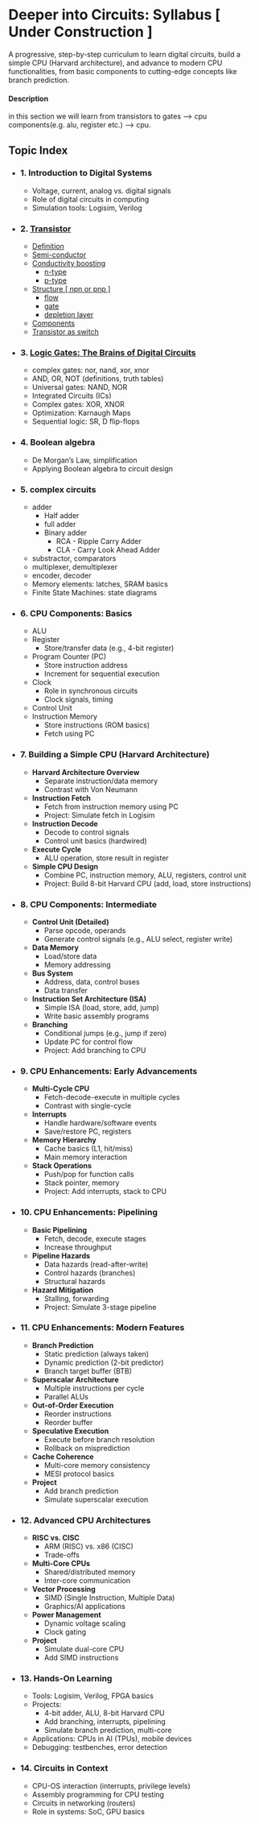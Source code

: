 # Deeper into Circuits: Syllabus [ Under Construction ]

A progressive, step-by-step curriculum to learn digital circuits, build a simple CPU (Harvard architecture), and advance to modern CPU functionalities, from basic components to cutting-edge concepts like branch prediction.

#### Description
in this section we will learn from transistors to gates --> cpu components(e.g. alu, register etc.) --> cpu.

## Topic Index
- ### 1. Introduction to Digital Systems
  - Voltage, current, analog vs. digital signals
  - Role of digital circuits in computing
  - Simulation tools: Logisim, Verilog
- ### 2. [Transistor](transistor/start.md)
  - [Definition](transistor/start.md#definition)
  - [Semi-conductor](transistor/start.md#what-is-a-semi-conductor)
  - [Conductivity boosting](transistor/start.md#conductivity-boosting)
    - [n-type](transistor/start.md#n-type)
    - [p-type](transistor/start.md#p-type)
  - [Structure [ npn or pnp ]](transistor/start.md#structure)
    - [flow](transistor/start.md#flow)
    - [gate](transistor/start.md#gate)
    - [depletion layer](transistor/start.md#depletion-layer)
  - [Components](transistor/start.md#components)
  - [Transistor as switch](transistor/start.md#transistor-as-switch)
- ### 3. [Logic Gates: The Brains of Digital Circuits](gate/start.md)
  - complex gates: nor, nand, xor, xnor
  - AND, OR, NOT (definitions, truth tables)
  - Universal gates: NAND, NOR
  - Integrated Circuits (ICs)
  - Complex gates: XOR, XNOR
  - Optimization: Karnaugh Maps
  - Sequential logic: SR, D flip-flops
  
- ### 4. Boolean algebra
  - De Morgan’s Law, simplification
  - Applying Boolean algebra to circuit design


- ### 5. complex circuits
  - adder
    - Half adder
    - full adder
    - Binary adder
      - RCA - Ripple Carry Adder
      - CLA - Carry Look Ahead Adder
  - substractor, comparators
  - multiplexer, demultiplexer
  - encoder, decoder
  - Memory elements: latches, SRAM basics
  - Finite State Machines: state diagrams

- ### 6. **CPU Components: Basics**
  - ALU
  - Register
    - Store/transfer data (e.g., 4-bit register)
  - Program Counter (PC)
    - Store instruction address
    - Increment for sequential execution
  - Clock
    - Role in synchronous circuits
    - Clock signals, timing
  - Control Unit
  - Instruction Memory
    - Store instructions (ROM basics)
    - Fetch using PC

- ### 7. **Building a Simple CPU (Harvard Architecture)**
  - **Harvard Architecture Overview**
    - Separate instruction/data memory
    - Contrast with Von Neumann
  - **Instruction Fetch**
    - Fetch from instruction memory using PC
    - Project: Simulate fetch in Logisim
  - **Instruction Decode**
    - Decode to control signals
    - Control unit basics (hardwired)
  - **Execute Cycle**
    - ALU operation, store result in register
  - **Simple CPU Design**
    - Combine PC, instruction memory, ALU, registers, control unit
    - Project: Build 8-bit Harvard CPU (add, load, store instructions)
- ### 8. **CPU Components: Intermediate**
  - **Control Unit (Detailed)**
    - Parse opcode, operands
    - Generate control signals (e.g., ALU select, register write)
  - **Data Memory**
    - Load/store data
    - Memory addressing
  - **Bus System**
    - Address, data, control buses
    - Data transfer
  - **Instruction Set Architecture (ISA)**
    - Simple ISA (load, store, add, jump)
    - Write basic assembly programs
  - **Branching**
    - Conditional jumps (e.g., jump if zero)
    - Update PC for control flow
    - Project: Add branching to CPU
- ### 9. **CPU Enhancements: Early Advancements**
  - **Multi-Cycle CPU**
    - Fetch-decode-execute in multiple cycles
    - Contrast with single-cycle
  - **Interrupts**
    - Handle hardware/software events
    - Save/restore PC, registers
  - **Memory Hierarchy**
    - Cache basics (L1, hit/miss)
    - Main memory interaction
  - **Stack Operations**
    - Push/pop for function calls
    - Stack pointer, memory
    - Project: Add interrupts, stack to CPU
- ### 10. **CPU Enhancements: Pipelining**
  - **Basic Pipelining**
    - Fetch, decode, execute stages
    - Increase throughput
  - **Pipeline Hazards**
    - Data hazards (read-after-write)
    - Control hazards (branches)
    - Structural hazards
  - **Hazard Mitigation**
    - Stalling, forwarding
    - Project: Simulate 3-stage pipeline
- ### 11. **CPU Enhancements: Modern Features**
  - **Branch Prediction**
    - Static prediction (always taken)
    - Dynamic prediction (2-bit predictor)
    - Branch target buffer (BTB)
  - **Superscalar Architecture**
    - Multiple instructions per cycle
    - Parallel ALUs
  - **Out-of-Order Execution**
    - Reorder instructions
    - Reorder buffer
  - **Speculative Execution**
    - Execute before branch resolution
    - Rollback on misprediction
  - **Cache Coherence**
    - Multi-core memory consistency
    - MESI protocol basics
  - **Project**
    - Add branch prediction
    - Simulate superscalar execution
- ### 12. **Advanced CPU Architectures**
  - **RISC vs. CISC**
    - ARM (RISC) vs. x86 (CISC)
    - Trade-offs
  - **Multi-Core CPUs**
    - Shared/distributed memory
    - Inter-core communication
  - **Vector Processing**
    - SIMD (Single Instruction, Multiple Data)
    - Graphics/AI applications
  - **Power Management**
    - Dynamic voltage scaling
    - Clock gating
  - **Project**
    - Simulate dual-core CPU
    - Add SIMD instructions
- ### 13. **Hands-On Learning**
  - Tools: Logisim, Verilog, FPGA basics
  - Projects:
    - 4-bit adder, ALU, 8-bit Harvard CPU
    - Add branching, interrupts, pipelining
    - Simulate branch prediction, multi-core
  - Applications: CPUs in AI (TPUs), mobile devices
  - Debugging: testbenches, error detection
- ### 14. **Circuits in Context**
  - CPU-OS interaction (interrupts, privilege levels)
  - Assembly programming for CPU testing
  - Circuits in networking (routers)
  - Role in systems: SoC, GPU basics
